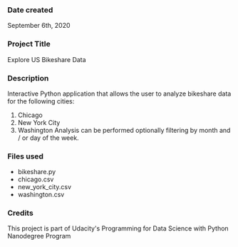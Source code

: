 ### Date created
September 6th, 2020

### Project Title
Explore US Bikeshare Data

### Description
Interactive Python application that allows the user to analyze bikeshare data for the following cities:
1. Chicago
2. New York City
3. Washington
Analysis can be performed optionally filtering by month and / or day of the week.

### Files used
* bikeshare.py
* chicago.csv
* new_york_city.csv
* washington.csv

### Credits
This project is part of Udacity's Programming for Data Science with Python Nanodegree Program
